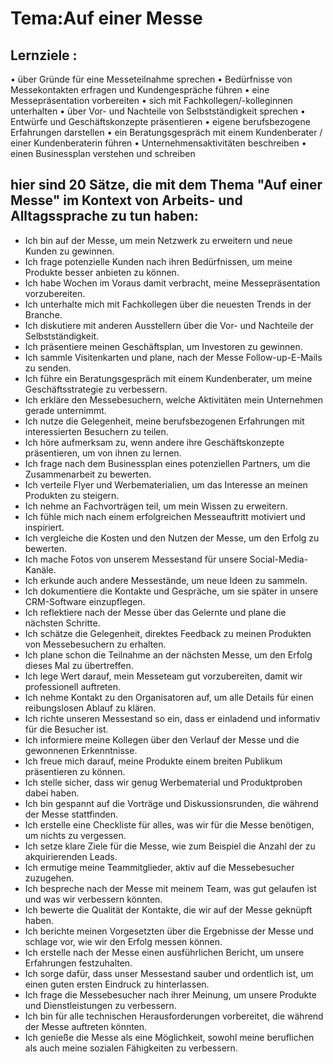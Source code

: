 # Tema:Auf einer Messe 
## Lernziele :
• über Gründe für eine Messeteilnahme sprechen
• Bedürfnisse von Messekontakten erfragen und Kundengespräche führen 
• eine Messepräsentation vorbereiten 
• sich mit Fachkollegen/-kolleginnen unterhalten
• über Vor- und Nachteile von Selbstständigkeit sprechen
• Entwürfe und Geschäftskonzepte präsentieren 
• eigene berufsbezogene Erfahrungen darstellen
• ein Beratungsgespräch mit einem Kundenberater / einer Kundenberaterin führen
• Unternehmensaktivitäten beschreiben
• einen Businessplan verstehen und schreiben

## hier sind 20 Sätze, die mit dem Thema "Auf einer Messe" im Kontext von Arbeits- und Alltagssprache zu tun haben:
- Ich bin auf der Messe, um mein Netzwerk zu erweitern und neue Kunden zu gewinnen.
- Ich frage potenzielle Kunden nach ihren Bedürfnissen, um meine Produkte besser anbieten zu können.
- Ich habe Wochen im Voraus damit verbracht, meine Messepräsentation vorzubereiten.
- Ich unterhalte mich mit Fachkollegen über die neuesten Trends in der Branche.
- Ich diskutiere mit anderen Ausstellern über die Vor- und Nachteile der Selbstständigkeit.
- Ich präsentiere meinen Geschäftsplan, um Investoren zu gewinnen.
- Ich sammle Visitenkarten und plane, nach der Messe Follow-up-E-Mails zu senden.
- Ich führe ein Beratungsgespräch mit einem Kundenberater, um meine Geschäftsstrategie zu verbessern.
- Ich erkläre den Messebesuchern, welche Aktivitäten mein Unternehmen gerade unternimmt.
- Ich nutze die Gelegenheit, meine berufsbezogenen Erfahrungen mit interessierten Besuchern zu teilen.
- Ich höre aufmerksam zu, wenn andere ihre Geschäftskonzepte präsentieren, um von ihnen zu lernen.
- Ich frage nach dem Businessplan eines potenziellen Partners, um die Zusammenarbeit zu bewerten.
- Ich verteile Flyer und Werbematerialien, um das Interesse an meinen Produkten zu steigern.
- Ich nehme an Fachvorträgen teil, um mein Wissen zu erweitern.
- Ich fühle mich nach einem erfolgreichen Messeauftritt motiviert und inspiriert.
- Ich vergleiche die Kosten und den Nutzen der Messe, um den Erfolg zu bewerten.
- Ich mache Fotos von unserem Messestand für unsere Social-Media-Kanäle.
- Ich erkunde auch andere Messestände, um neue Ideen zu sammeln.
- Ich dokumentiere die Kontakte und Gespräche, um sie später in unsere CRM-Software einzupflegen.
- Ich reflektiere nach der Messe über das Gelernte und plane die nächsten Schritte.
- Ich schätze die Gelegenheit, direktes Feedback zu meinen Produkten von Messebesuchern zu erhalten.
- Ich plane schon die Teilnahme an der nächsten Messe, um den Erfolg dieses Mal zu übertreffen.
- Ich lege Wert darauf, mein Messeteam gut vorzubereiten, damit wir professionell auftreten.
- Ich nehme Kontakt zu den Organisatoren auf, um alle Details für einen reibungslosen Ablauf zu klären.
- Ich richte unseren Messestand so ein, dass er einladend und informativ für die Besucher ist.
- Ich informiere meine Kollegen über den Verlauf der Messe und die gewonnenen Erkenntnisse.
- Ich freue mich darauf, meine Produkte einem breiten Publikum präsentieren zu können.
- Ich stelle sicher, dass wir genug Werbematerial und Produktproben dabei haben.
- Ich bin gespannt auf die Vorträge und Diskussionsrunden, die während der Messe stattfinden.
- Ich erstelle eine Checkliste für alles, was wir für die Messe benötigen, um nichts zu vergessen.
- Ich setze klare Ziele für die Messe, wie zum Beispiel die Anzahl der zu akquirierenden Leads.
- Ich ermutige meine Teammitglieder, aktiv auf die Messebesucher zuzugehen.
- Ich bespreche nach der Messe mit meinem Team, was gut gelaufen ist und was wir verbessern könnten.
- Ich bewerte die Qualität der Kontakte, die wir auf der Messe geknüpft haben.
- Ich berichte meinen Vorgesetzten über die Ergebnisse der Messe und schlage vor, wie wir den Erfolg messen können.
- Ich erstelle nach der Messe einen ausführlichen Bericht, um unsere Erfahrungen festzuhalten.
- Ich sorge dafür, dass unser Messestand sauber und ordentlich ist, um einen guten ersten Eindruck zu hinterlassen.
- Ich frage die Messebesucher nach ihrer Meinung, um unsere Produkte und Dienstleistungen zu verbessern.
- Ich bin für alle technischen Herausforderungen vorbereitet, die während der Messe auftreten könnten.
- Ich genieße die Messe als eine Möglichkeit, sowohl meine beruflichen als auch meine sozialen Fähigkeiten zu verbessern.
